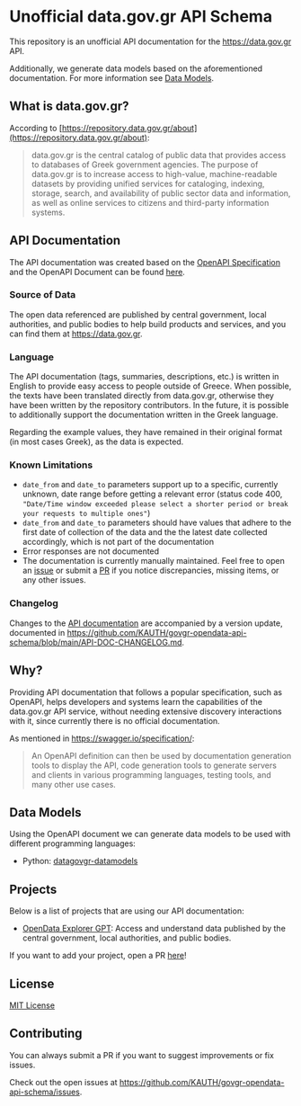 # Unofficial data.gov.gr API Schema
This repository is an unofficial API documentation for the https://data.gov.gr API.

Additionally, we generate data models based on the aforementioned documentation. For more information see [Data Models](#data-models).

## What is data.gov.gr?
According to [https://repository.data.gov.gr/about](https://repository.data.gov.gr/about):

> data.gov.gr is the central catalog of public data that provides access to databases of Greek government agencies. The purpose of data.gov.gr is to increase access to high-value, machine-readable datasets by providing unified services for cataloging, indexing, storage, search, and availability of public sector data and information, as well as online services to citizens and third-party information systems.

## API Documentation
The API documentation was created based on the [OpenAPI Specification](https://swagger.io/specification/) and the OpenAPI Document can be found [here](https://github.com/KAUTH/govgr-opendata-api-schema/blob/main/docs/openapi-data-gov-gr.yaml).

### Source of Data
The open data referenced are published by central government, local authorities, and public bodies to help build products and services, and you can find them at https://data.gov.gr.

### Language
The API documentation (tags, summaries, descriptions, etc.) is written in English to provide easy access to people outside of Greece. When possible, the texts have been translated directly from data.gov.gr, otherwise they have been written by
the repository contributors. In the future, it is possible to additionally support the documentation written in the Greek language.

Regarding the example values, they have remained in their original format (in most cases Greek), as the data is expected.

### Known Limitations
- `date_from` and `date_to` parameters support up to a specific, currently unknown, date range before getting a relevant
error (status code 400, `"Date/Time window exceeded please select a shorter period or break your requests to multiple ones"`)
- `date_from` and `date_to` parameters should have values that adhere to the first date of collection of the data and the
the latest date collected accordingly, which is not part of the documentation
- Error responses are not documented
- The documentation is currently manually maintained. Feel free to open an [issue](https://github.com/KAUTH/govgr-opendata-api-schema/issues)
or submit a [PR](https://github.com/KAUTH/govgr-opendata-api-schema/pulls) if you notice discrepancies, missing items, or any other issues.

### Changelog
Changes to the [API documentation](https://github.com/KAUTH/govgr-opendata-api-schema/blob/main/docs/openapi-data-gov-gr.yaml)
are accompanied by a version update, documented in
https://github.com/KAUTH/govgr-opendata-api-schema/blob/main/API-DOC-CHANGELOG.md.

## Why?
Providing API documentation that follows a popular specification, such as OpenAPI, helps developers and systems learn the
capabilities of the data.gov.gr API service, without needing extensive discovery interactions with it, since currently there
is no official documentation.

As mentioned in https://swagger.io/specification/:
> An OpenAPI definition can then be used by documentation generation tools to display the API, code generation tools to generate servers and clients in various programming languages, testing tools, and many other use cases.

## Data Models
Using the OpenAPI document we can generate data models to be used with different programming languages:
- Python: [datagovgr-datamodels](https://github.com/KAUTH/govgr-opendata-api-schema/blob/main/datamodels/python/)

## Projects
Below is a list of projects that are using our API documentation:
- [OpenData Explorer GPT](https://chat.openai.com/g/g-1ZBK8qUZ1-opendata-explorer): Access and understand data published by the central government, local authorities, and public bodies.

If you want to add your project, open a PR [here](https://github.com/KAUTH/govgr-opendata-api-schema/pulls)!

## License
[MIT License](https://github.com/KAUTH/govgr-opendata-api-schema/blob/main/LICENSE)

## Contributing
You can always submit a PR if you want to suggest improvements or fix issues.

Check out the open issues at https://github.com/KAUTH/govgr-opendata-api-schema/issues.